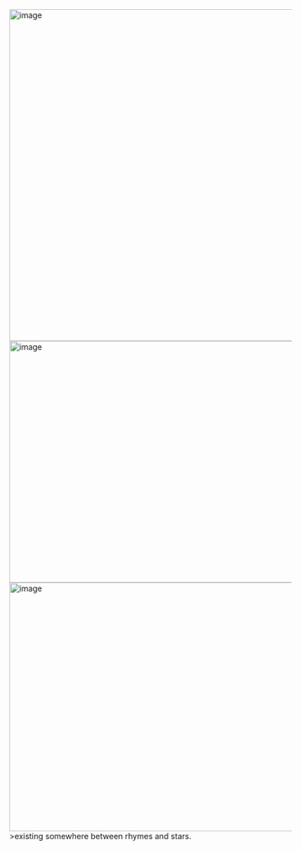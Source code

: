 <img width="1256" height="592" alt="image" src="https://github.com/user-attachments/assets/a49202f0-1483-4706-b298-4a61b9c8d367" />
<img width="1256" height="431" alt="image" src="https://github.com/user-attachments/assets/25828048-7974-4aad-bf16-3bb05d1a0497" />
<img width="1256" height="444" alt="image" src="https://github.com/user-attachments/assets/ba2c3ab1-6949-4a73-800f-379e43953edc" />
>existing somewhere between rhymes and stars. 
